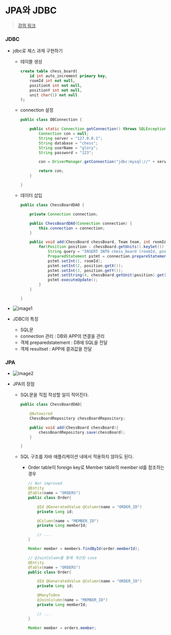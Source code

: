# JPA와 JDBC

> [강의 링크](https://www.youtube.com/watch?v=Ppqc3qN75EE)

### JDBC

- jdbc로 체스 과제 구현하기

  - 테이블 생성
    ```sql
    create table chess_board(
        id int auto_increment primary key,
        roomId int not null,
        positionX int not null,
        positionY int not null,
        unit char(1) not null
    );
    ```
  - connection 설정

    ```java
    public class DBConnection {

        public static Connection getConnection() throws SQLException {
            Connection con = null;
            String server = "127.0.0.1";
            String database = "chess";
            String userName = "glory";
            String password = "123";

            con = DriverManager.getConnection("jdbc:mysql://" + server + "/" + database, userName, password);

            return con;
        }

    }
    ```

  - 데이터 삽입

    ```java
    public class ChessBoardDAO {

        private Connection connection;

        public ChessBoardDAO(Connection connection) {
            this.connection = connection;
        }

        public void add(ChessBoard chessBoard, Team team, int roomId) throws SQLException {
            for(Position position : chessBoard.getUnits().keySet()) {
                String query = "INSERT INTO chess_board (roomId, positionX, positionY, unit) " + "Values ( ?, ?, ?, ?)";
                PreparedStatement pstmt = connection.prepareStatement(query);
                pstmt.setInt(1, roomId);
                pstmt.setInt(2, position.getX());
                pstmt.setInt(3, position.getY());
                pstmt.setString(4, chessBoard.getUnit(position).get().toString());
                pstmt.executeUpdate();
            }
        }

    }
    ```

- ![image1](https://user-images.githubusercontent.com/52440668/91015853-cf57b980-e626-11ea-932e-c11582639975.png)
- JDBC의 특징
  - SQL문
  - connection 관리 : DB와 APP의 연결을 관리
  - 객체 preparedstatement : DB에 SQL을 전달
  - 객체 resultset : APP에 결과값을 전달

### JPA

- ![image2](https://user-images.githubusercontent.com/52440668/91016001-0a59ed00-e627-11ea-9b9f-e628dc50ff51.png)
- JPA의 장점

  - SQL문을 직접 작성할 일이 적어진다.

    ```java
    public class ChessBoardDAO{

        @Autowired
        ChessBoardRepository chessBoardRepository;

        public void add(ChessBoard chessBoard){
            chessBoardRepository.save(chessBoard);
        }

    }
    ```

  - SQL 구조를 자바 애플리케이션 내에서 적용하지 않아도 된다.

    - Order table이 foreign key로 Member table의 member id를 참조하는 경우

      ```java
      // Nor improved
      @Entity
      @Table(name = "ORDERS")
      public class Order{

          @Id @GeneratedValue @Column(name = "ORDER_ID")
          private Long id;

          @Column(name = "MEMBER_ID")
          private Long memberId;

          // ...
      }
      ```

      ```java
      Member member = members.findById(order.memberId);
      ```

      ```java
      // @JoinColumn를 통해 개선된 case
      @Entity
      @Table(name = "ORDERS")
      public class Order{

          @Id @GeneratedValue @Column(name = "ORDER_ID")
          private Long id;

          @ManyToOne
          @JoinColumn(name = "MEMBER_ID")
          private Long memberId;

          // ...
      }
      ```

      ```java
      Member member = orders.member;
      ```
